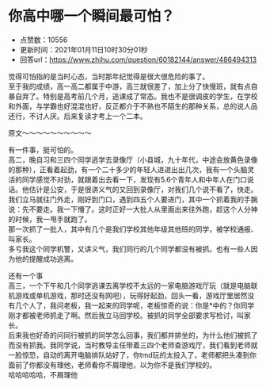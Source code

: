 # 你高中哪一个瞬间最可怕？
- 点赞数：10556
- 更新时间：2021年01月11日10时30分01秒
- 回答url：https://www.zhihu.com/question/60182144/answer/486494313
<body>
 <p data-pid="dO4_cxQD">觉得可怕指的是当时心态，当时那年纪觉得是很大很危险的事了。<br>
  至于我的成绩，高一高二都属于中游，高三就很差了，加上分了快慢班，就有点自暴自弃了。特别是高考前几个月，逃课成了常态。我也不是很调皮的学生，在学校和外面，与学霸也好混混也好，反正都介于不熟也不陌生的那种关系，总的说人品还行，不讨人厌。后来复读才考上一个二本。</p>
 <p data-pid="edDWnTkC">原文～～～～～～～～～～</p>
 <p data-pid="x1g7nY1w">有一件事，挺可怕的。<br>
  高二，晚自习和三四个同学逃学去录像厅（小县城，九十年代，中途会放黄色录像的那种），正看着起劲，有一个二十多少的年轻人进进出出几次，我有一个头脑灵活的同学感觉不对劲，就跟着出去看一下，发现有5.6个青年人和中年人在门口说话。他估计是公安，于是很讲义气的又回到录像厅，对我们几个说不看了，快走。我们立马就往门外走，刚好到门口，遇到四五个人要进门，其中一个抓着我的手腕说：先不要走。我一下懵了。这时正好一大批人从里面出来往外跑，趁这个人分神的时候，我一甩手就跑了。<br>
  那一次抓了一批人，其中有几个是我们学校其他年级其他班的同学，被学校通报、叫家长。<br>
  多亏我这个同学机警，又讲义气，我们同行的几个同学都没有被抓。也有一些人因为他的提醒成功逃离。</p>
 <p data-pid="r3edhnJU">还有一个事<br>
  高三，一个下午和几个同学逃课去离学校不太远的一家电脑游戏厅玩（就是电脑联机游戏或单机游戏，那时还没有网吧），玩得好起劲，回头一看，游戏厅里居然没有几个人了，我问老板，我一起来的同学呢，老板惊奇的说：你是*中的？你同学刚才都被老师抓走了啊。然后我立马回学校。被抓的同学全部要求写检讨，叫家长。<br>
  后来我也好奇的问同行被抓的同学怎么回事，我们都并排坐的，为什么他们被抓了而没有抓我。我同学说，当时教导主任带着三四个老师查游戏厅，我们看到老师就一脸惊恐，自动的离开电脑排队站好了，你tmd玩的太投入了，老师都把头凑到你面前了你都没有理他，老师看你不屑理他，以为你不是我们学校的。<br>
  哈哈哈哈哈，不屑理他</p>
</body>